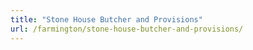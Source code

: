 ```yaml
---
title: "Stone House Butcher and Provisions"
url: /farmington/stone-house-butcher-and-provisions/
---
```

